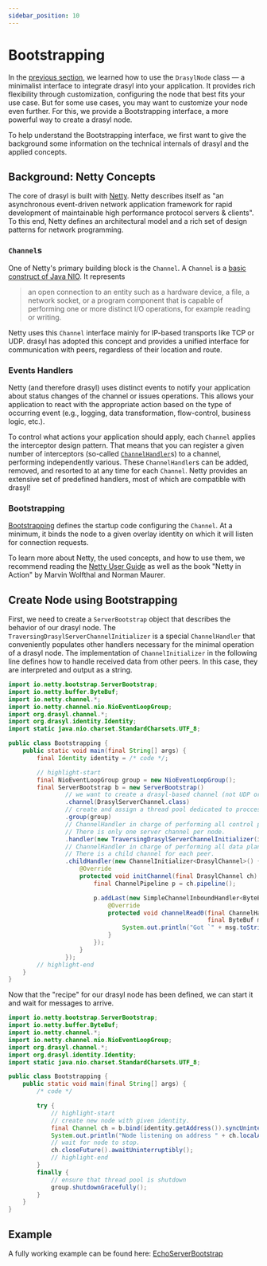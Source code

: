 ```yaml
---
sidebar_position: 10
---
```

# Bootstrapping

In the [previous section](../getting-started.md), we learned how to use the `DrasylNode` class — a
minimalist interface to integrate drasyl into your application.
It provides rich flexibility through customization, configuring the node that best fits your use case.
But for some use cases, you may want to customize your node even further.
For this, we provide a Bootstrapping interface, a more powerful way to create a drasyl node.

To help understand the Bootstrapping interface, we first want to give the background some information on
the technical internals of drasyl and the applied concepts.

## Background: Netty Concepts

The core of drasyl is built with [Netty](https://netty.io/).
Netty describes itself as "an asynchronous event-driven network application framework for rapid
development of maintainable high performance protocol servers & clients".
To this end, Netty defines an architectural model and a rich set of design patterns for network
programming.

### `Channel`s

One of Netty's primary building block is the `Channel`. A `Channel` is a [basic construct of Java NIO](https://docs.oracle.com/javase/7/docs/api/java/nio/channels/Channel.html).
It represents
> an open connection to an entity such as a hardware device, a file, a  network socket, or a program
> component that is capable of performing  one or more distinct I/O operations, for example reading
> or writing.

Netty uses this `Channel` interface mainly for IP-based transports like TCP or UDP.
drasyl has adopted this concept and provides a unified interface for communication with peers, regardless of their location and route.

### Events Handlers

Netty (and therefore drasyl) uses distinct events to notify your application about status changes of the channel or issues operations.
This allows your application to react with the appropriate action based on the type of occurring event (e.g., logging, data transformation, flow-control, business logic, etc.).

To control what actions your application should apply, each `Channel` applies the interceptor design pattern.
That means that you can register a given number of interceptors (so-called [`ChannelHandler`](https://livebook.manning.com/book/netty-in-action/chapter-6/)s) to a channel, performing independently various.
These `ChannelHandler`s can be added, removed, and resorted to at any time for each `Channel`.
Netty provides an extensive set of predefined handlers, most of which are compatible with drasyl!

### Bootstrapping

[Bootstrapping](https://livebook.manning.com/book/netty-in-action/chapter-8/) defines the startup code configuring the `Channel`.
At a minimum, it binds the node to a given overlay identity on which it will listen for connection requests.

To learn more about Netty, the used concepts, and how to use them, we recommend reading the
[Netty User Guide](https://netty.io/wiki/user-guide.html) as well as the book "Netty in Action" by
Marvin Wolfthal and Norman Maurer.

## Create Node using Bootstrapping

First, we need to create a `ServerBootstrap` object that describes the behavior of our drasyl node.
The `TraversingDrasylServerChannelInitializer` is a special `ChannelHandler` that conveniently
populates other handlers necessary for the minimal operation of a drasyl node.
The implementation of `ChannelInitializer` in the following line defines how to handle received data
from other peers. In this case, they are interpreted and output as a string.

```java title="Bootstrapping.class"
import io.netty.bootstrap.ServerBootstrap;
import io.netty.buffer.ByteBuf;
import io.netty.channel.*;
import io.netty.channel.nio.NioEventLoopGroup;
import org.drasyl.channel.*;
import org.drasyl.identity.Identity;
import static java.nio.charset.StandardCharsets.UTF_8;

public class Bootstrapping {
    public static void main(final String[] args) {
        final Identity identity = /* code */;

        // highlight-start
        final NioEventLoopGroup group = new NioEventLoopGroup();
        final ServerBootstrap b = new ServerBootstrap()
                // we want to create a drasyl-based channel (not UDP or TCP).
                .channel(DrasylServerChannel.class)
                // create and assign a thread pool dedicated to proccess in- and outbound data.
                .group(group)
                // ChannelHandler in charge of performing all control plane-related operations.
                // There is only one server channel per node.
                .handler(new TraversingDrasylServerChannelInitializer(identity))
                // ChannelHandler in charge of performing all data plane-related operations.
                // There is a child channel for each peer.
                .childHandler(new ChannelInitializer<DrasylChannel>() {
                    @Override
                    protected void initChannel(final DrasylChannel ch) {
                        final ChannelPipeline p = ch.pipeline();

                        p.addLast(new SimpleChannelInboundHandler<ByteBuf>() {
                            @Override
                            protected void channelRead0(final ChannelHandlerContext ctx,
                                                        final ByteBuf msg) {
                                System.out.println("Got `" + msg.toString(UTF_8) + "` from `" + ctx.channel().remoteAddress() + "`");
                            }
                        });
                    }
                });
        // highlight-end
    }
}
```

Now that the "recipe" for our drasyl node has been defined, we can start it and wait for messages to
arrive.

```java title="Bootstrapping.class"
import io.netty.bootstrap.ServerBootstrap;
import io.netty.buffer.ByteBuf;
import io.netty.channel.*;
import io.netty.channel.nio.NioEventLoopGroup;
import org.drasyl.channel.*;
import org.drasyl.identity.Identity;
import static java.nio.charset.StandardCharsets.UTF_8;

public class Bootstrapping {
    public static void main(final String[] args) {
        /* code */

        try {
            // highlight-start
            // create new node with given identity.
            final Channel ch = b.bind(identity.getAddress()).syncUninterruptibly().channel();
            System.out.println("Node listening on address " + ch.localAddress());
            // wait for node to stop.
            ch.closeFuture().awaitUninterruptibly();
            // highlight-end
        }
        finally {
            // ensure that thread pool is shutdown
            group.shutdownGracefully();
        }
    }
}

```

## Example

A fully working example can be found
here: [EchoServerBootstrap](https://github.com/drasyl-overlay/drasyl/blob/master/drasyl-examples/src/main/java/org/drasyl/example/echo/EchoServerBootstrap.java)

